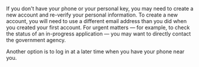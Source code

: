 If you don't have your phone or your personal key, you may need to create a new account and re-verify your personal information. To create a new account, you will need to use a different email address than you did when you created your first account. For urgent matters — for example, to check the status of an in-progress application — you may want to directly contact the government agency.

Another option is to log in at a later time when you have your phone near you.
